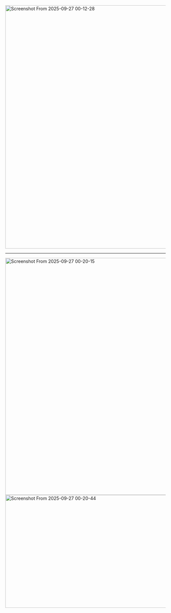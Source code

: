 <img width="1399" height="763" alt="Screenshot From 2025-09-27 00-12-28" src="https://github.com/user-attachments/assets/0ac396e7-326d-4010-bbd4-b26967995d76" />

---
<img width="1399" height="743" alt="Screenshot From 2025-09-27 00-20-15" src="https://github.com/user-attachments/assets/35e6d84d-c73a-4d3a-94a9-a52821261ac1" />
<img width="1594" height="354" alt="Screenshot From 2025-09-27 00-20-44" src="https://github.com/user-attachments/assets/e64e0a6d-bc02-41a5-9c99-b2a96f6b6f77" />


